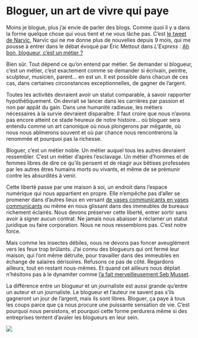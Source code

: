 # Bloguer, un art de vivre qui paye

Moins je blogue, plus j’ai envie de parler des blogs. Comme quoi il y a dans la forme quelque chose qui vous tient et ne vous lâche pas. C’est [le tweet de Narvic](https://twitter.com/#!/narvic/status/151317009546739712), Narvic qui ne me donne plus de nouvelles depuis 9 mois, qui me pousse à entrer dans le débat évoqué par Éric Mettout dans *L’Express* : [Ah bon, blogueur, c’est un métier ?](http://blogs.lexpress.fr/nouvelleformule/2011/12/21/ah-bon-blogueur-cest-un-metier)<span id="more-22706"></span>

Bien sûr. Tout dépend ce qu’on entend par métier. Se demander si blogueur, c’est un métier, c’est exactement comme se demander si écrivain, peintre, sculpteur, musicien, parent… en est un. Il est possible dans chacun de ces cas, dans certaines circonstances exceptionnelles, de gagner de l’argent.

Toutes les activités devraient avoir un statut comparable, à savoir rapporter hypothétiquement. On devrait se lancer dans les carrières par passion et non par appât du gain. Dans une humanité radieuse, les métiers nécessaires à la survie devraient disparaître. Il faut croire que nous n’avons pas encore atteint ce stade heureux de notre histoire… où bloguer sera entendu comme un art canonique où nous plongerons par mégarde, où nous nous abîmerons souvent et où par chance nous rencontrerons la renommée et pourquoi pas la richesse.

Bloguer, c’est un métier noble. Un métier auquel tous les autres devraient ressembler. C’est un métier d’après l’esclavage. Un métier d’hommes et de femmes libres de dire ce qu’ils pensent et de réagir aux bêtises professées par les autres êtres humains morts ou vivants, et même de se prémunir contre les absurdités à venir.

Cette liberté passe par une maison à soi, un endroit dans l’espace numérique qui nous appartient en propre. Elle n’empêche pas d’aller se promener dans d’autres lieux en versant [de vases communicants en vases communicants](http://www.scoop.it/t/les-vases-communicants) ou même en nous glissant dans des immeubles de bureaux richement éclairés. Nous devons préserver cette liberté, entrer sortir sans avoir à signer aucun contrat. Ne jamais nous abaisser à réclamer un statut juridique ou faire corporation. Nous ne nous ressemblons pas. C’est notre force.

Mais comme les insectes débiles, nous ne devons pas foncer aveuglément vers les feux trop brûlants. J’ai connu des blogueurs qui ont fermé leur maison, qui l’ont même détruite, pour travailler dans des immeubles en échange de salaires dérisoires. Refusons ce pas de côté. Regardons ailleurs, tout en restant nous-mêmes. Et quand cet ailleurs nous déplait n’hésitons pas à le dynamiter comme [l’a fait merveilleusement Seb Musset](http://sebmusset.blogspot.com/2011/12/chere-anne-sinclair.html).

La différence entre un blogueur et un journaliste est aussi grande qu’entre un auteur et un journaliste. Le blogueur et l’auteur ne savent pas s’ils gagneront un jour de l’argent, mais ils sont libres. Bloguer, ça paye à tous les coups parce que ça nous procure une puissante sensation de vie. C’est pourquoi nous persistons, et pourquoi cette forme perdurera même si des entreprises tentent d’avaler les blogueurs en leur sein.

![](https://tcrouzet.com/images_tc/2011/12/monbureau.jpg)